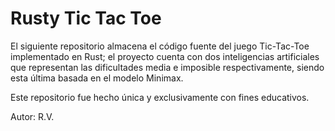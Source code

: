 # Rusty Tic Tac Toe

El siguiente repositorio almacena el código fuente del
juego Tic-Tac-Toe implementado en Rust; el proyecto
cuenta con dos inteligencias artificiales que representan
las dificultades media e imposible respectivamente, siendo
esta última basada en el modelo Minimax.

Este repositorio fue hecho única y exclusivamente con
fines educativos.

Autor: R.V.
